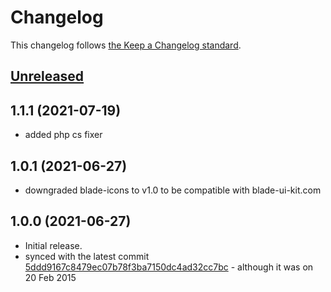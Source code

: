 # Changelog

This changelog follows [the Keep a Changelog standard](https://keepachangelog.com).


## [Unreleased](https://github.com/codeat3/blade-elusive-icons/compare/1.1.1...main)

## 1.1.1 (2021-07-19)
* added php cs fixer

## 1.0.1 (2021-06-27)
* downgraded blade-icons to v1.0 to be compatible with blade-ui-kit.com

## 1.0.0 (2021-06-27)

* Initial release.
* synced with the latest commit [5ddd9167c8479ec07b78f3ba7150dc4ad32cc7bc](https://github.com/dovy/elusive-icons/commit/5ddd9167c8479ec07b78f3ba7150dc4ad32cc7bc) - although it was on 20 Feb 2015
